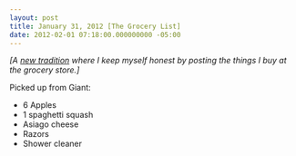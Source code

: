 ```yaml
---
layout: post
title: January 31, 2012 [The Grocery List]
date: 2012-02-01 07:18:00.000000000 -05:00
---
```

*[A [new tradition](http://skwordpresstoghost.azurewebsites.net/?p=811) where I keep myself honest by posting the things I buy at the grocery store.]*

Picked up from Giant:

* 6 Apples
* 1 spaghetti squash
* Asiago cheese
* Razors
* Shower cleaner

